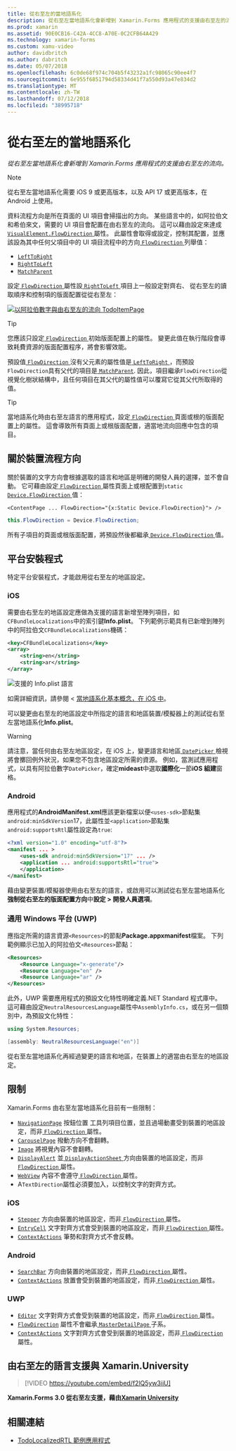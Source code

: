 ```yaml
---
title: 從右至左的當地語系化
description: 從右至左當地語系化會新增到 Xamarin.Forms 應用程式的支援由右至左的流向。
ms.prod: xamarin
ms.assetid: 90E0CB16-C42A-4CC8-A70E-0C2CFB64A429
ms.technology: xamarin-forms
ms.custom: xamu-video
author: davidbritch
ms.author: dabritch
ms.date: 05/07/2018
ms.openlocfilehash: 6c0de68f974c704b5f43232a1fc98065c90ee4f7
ms.sourcegitcommit: 6e955f6851794d58334d41f7a550d93a47e834d2
ms.translationtype: MT
ms.contentlocale: zh-TW
ms.lasthandoff: 07/12/2018
ms.locfileid: "38995718"
---
```

# <a name="right-to-left-localization"></a>從右至左的當地語系化

_從右至左當地語系化會新增到 Xamarin.Forms 應用程式的支援由右至左的流向。_

> [!NOTE]
> 從右至左當地語系化需要 iOS 9 或更高版本，以及 API 17 或更高版本，在 Android 上使用。

資料流程方向是所在頁面的 UI 項目會掃描出的方向。 某些語言中的，如阿拉伯文和希伯來文，需要的 UI 項目會配置在由右至左的流向。 這可以藉由設定來達成[ `VisualElement.FlowDirection` ](xref:Xamarin.Forms.VisualElement.FlowDirection)屬性。 此屬性會取得或設定，控制其配置，並應該設為其中任何父項目中的 UI 項目流程中的方向[ `FlowDirection` ](xref:Xamarin.Forms.FlowDirection)列舉值：

- [`LeftToRight`](xref:Xamarin.Forms.FlowDirection.LeftToRight)
- [`RightToLeft`](xref:Xamarin.Forms.FlowDirection.RightToLeft)
- [`MatchParent`](xref:Xamarin.Forms.FlowDirection.MatchParent)

設定[ `FlowDirection` ](xref:Xamarin.Forms.VisualElement.FlowDirection)屬性設[ `RightToLeft` ](xref:Xamarin.Forms.FlowDirection.RightToLeft)項目上一般設定對齊右、 從右至左的讀取順序和控制項的版面配置從從右至左：

[![以阿拉伯數字與由右至左的流向 TodoItemPage](rtl-images/TodoItemPage-Arabic.png "TodoItemPage 以阿拉伯數字與由右至左的流向")](rtl-images/TodoItemPage-Arabic-Large.png#lightbox "TodoItemPage 以阿拉伯數字與由右至左的流向")

> [!TIP]
> 您應該只設定[ `FlowDirection` ](xref:Xamarin.Forms.VisualElement.FlowDirection)初始版面配置上的屬性。 變更此值在執行階段會導致耗費資源的版面配置程序，將會影響效能。

預設值[ `FlowDirection` ](xref:Xamarin.Forms.VisualElement.FlowDirection)沒有父元素的屬性值是[ `LeftToRight` ](xref:Xamarin.Forms.FlowDirection.LeftToRight)，而預設`FlowDirection`具有父代的項目是[ `MatchParent`](xref:Xamarin.Forms.FlowDirection.MatchParent). 因此，項目繼承`FlowDirection`從視覺化樹狀結構中，且任何項目在其父代的屬性值可以覆寫它從其父代所取得的值。

> [!TIP]
> 當地語系化時由右至左語言的應用程式，設定[ `FlowDirection` ](xref:Xamarin.Forms.VisualElement.FlowDirection)頁面或根的版面配置上的屬性。 這會導致所有頁面上或根版面配置，適當地流向回應中包含的項目。

## <a name="respecting-device-flow-direction"></a>關於裝置流程方向

關於裝置的文字方向會根據選取的語言和地區是明確的開發人員的選擇，並不會自動。 它可藉由設定[ `FlowDirection` ](xref:Xamarin.Forms.VisualElement.FlowDirection)屬性頁面上或根配置到`static` [ `Device.FlowDirection` ](xref:Xamarin.Forms.Device.FlowDirection)值：

```xaml
<ContentPage ... FlowDirection="{x:Static Device.FlowDirection}"> />
```

```csharp
this.FlowDirection = Device.FlowDirection;
```

所有子項目的頁面或根版面配置，將預設然後都繼承[ `Device.FlowDirection` ](xref:Xamarin.Forms.Device.FlowDirection)值。

## <a name="platform-setup"></a>平台安裝程式

特定平台安裝程式，才能啟用從右至左的地區設定。

### <a name="ios"></a>iOS

需要由右至左的地區設定應做為支援的語言新增至陣列項目，如`CFBundleLocalizations`中的索引鍵**Info.plist**。 下列範例示範具有已新增到陣列中的阿拉伯文`CFBundleLocalizations`機碼：

```xml
<key>CFBundleLocalizations</key>
<array>
    <string>en</string>
    <string>ar</string>
</array>
```

![支援的 Info.plist 語言](rtl-images/ios-locales.png "Info.plist 支援的語言")

如需詳細資訊，請參閱 <<c0> [ 當地語系化基本概念，在 iOS 中](https://docs.microsoft.com/en-gb/xamarin/ios/app-fundamentals/localization/#localization-basics-in-ios)。

可以變更由右至左的地區設定中所指定的語言和地區裝置/模擬器上的測試從右至左當地語系化**Info.plist**。

> [!WARNING]
> 請注意，當任何由右至左地區設定，在 iOS 上，變更語言和地區[ `DatePicker` ](xref:Xamarin.Forms.DatePicker)檢視將會擲回例外狀況，如果您不包含地區設定所需的資源。 例如，當測試應用程式，以具有阿拉伯數字`DatePicker`，確定**mideast**中選取**國際化**一節**iOS 組建**窗格。

### <a name="android"></a>Android

應用程式的**AndroidManifest.xml**應該更新檔案以便`<uses-sdk>`節點集`android:minSdkVersion`17，此屬性並`<application>`節點集`android:supportsRtl`屬性設定為`true`:

```xml
<?xml version="1.0" encoding="utf-8"?>
<manifest ... >
    <uses-sdk android:minSdkVersion="17" ... />
    <application ... android:supportsRtl="true">
    </application>
</manifest>
```

藉由變更裝置/模擬器使用由右至左的語言，或啟用可以測試從右至左當地語系化**強制從右至左的版面配置方向**中**設定 > 開發人員選項**。

### <a name="universal-windows-platform-uwp"></a>通用 Windows 平台 (UWP)

應指定所需的語言資源`<Resources>`的節點**Package.appxmanifest**檔案。 下列範例顯示已加入的阿拉伯文`<Resources>`節點：

```xml
<Resources>
    <Resource Language="x-generate"/>
    <Resource Language="en" />
    <Resource Language="ar" />
</Resources>
```

此外，UWP 需要應用程式的預設文化特性明確定義.NET Standard 程式庫中。 這可藉由設定`NeutralResourcesLanguage`屬性中`AssemblyInfo.cs`，或在另一個類別中，為預設文化特性：

```csharp
using System.Resources;

[assembly: NeutralResourcesLanguage("en")]
```

從右至左當地語系化再經過變更的語言和地區，在裝置上的適當由右至左的地區設定。

## <a name="limitations"></a>限制

Xamarin.Forms 由右至左當地語系化目前有一些限制：

- [`NavigationPage`](xref:Xamarin.Forms.NavigationPage) 按鈕位置 工具列項目位置，並且過場動畫受到裝置的地區設定，而非[ `FlowDirection` ](xref:Xamarin.Forms.VisualElement.FlowDirection)屬性。
- [`CarouselPage`](xref:Xamarin.Forms.CarouselPage) 撥動方向不會翻轉。
- [`Image`](xref:Xamarin.Forms.Image) 將視覺內容不會翻轉。
- [`DisplayAlert`](xref:Xamarin.Forms.Page.DisplayAlert(System.String,System.String,System.String)) 並[ `DisplayActionSheet` ](xref:Xamarin.Forms.Page.DisplayActionSheet(System.String,System.String,System.String,System.String[]))方向由裝置的地區設定，而非[ `FlowDirection` ](xref:Xamarin.Forms.VisualElement.FlowDirection)屬性。
- [`WebView`](xref:Xamarin.Forms.WebView) 內容不會遵守[ `FlowDirection` ](xref:Xamarin.Forms.VisualElement.FlowDirection)屬性。
- A`TextDirection`屬性必須要加入，以控制文字的對齊方式。

### <a name="ios"></a>iOS

- [`Stepper`](xref:Xamarin.Forms.Stepper) 方向由裝置的地區設定，而非[ `FlowDirection` ](xref:Xamarin.Forms.VisualElement.FlowDirection)屬性。
- [`EntryCell`](xref:Xamarin.Forms.EntryCell) 文字對齊方式會受到裝置的地區設定，而非[ `FlowDirection` ](xref:Xamarin.Forms.VisualElement.FlowDirection)屬性。
- [`ContextActions`](xref:Xamarin.Forms.Cell.ContextActions) 筆勢和對齊方式不會反轉。

### <a name="android"></a>Android

- [`SearchBar`](xref:Xamarin.Forms.SearchBar) 方向由裝置的地區設定，而非[ `FlowDirection` ](xref:Xamarin.Forms.VisualElement.FlowDirection)屬性。
- [`ContextActions`](xref:Xamarin.Forms.Cell.ContextActions) 放置會受到裝置的地區設定，而非[ `FlowDirection` ](xref:Xamarin.Forms.VisualElement.FlowDirection)屬性。

### <a name="uwp"></a>UWP

- [`Editor`](xref:Xamarin.Forms.Editor) 文字對齊方式會受到裝置的地區設定，而非[ `FlowDirection` ](xref:Xamarin.Forms.VisualElement.FlowDirection)屬性。
- [`FlowDirection`](xref:Xamarin.Forms.VisualElement.FlowDirection) 屬性不會繼承[ `MasterDetailPage` ](xref:Xamarin.Forms.MasterDetailPage)子系。
- [`ContextActions`](xref:Xamarin.Forms.Cell.ContextActions) 文字對齊方式會受到裝置的地區設定，而非[ `FlowDirection` ](xref:Xamarin.Forms.VisualElement.FlowDirection)屬性。

## <a name="right-to-left-language-support-with-xamarinuniversity"></a>由右至左的語言支援與 Xamarin.University

> [!VIDEO https://youtube.com/embed/f2lQ5yw3iiU]

**Xamarin.Forms 3.0 從右至左支援，藉由[Xamarin University](https://university.xamarin.com/)**

## <a name="related-links"></a>相關連結

- [TodoLocalizedRTL 範例應用程式](https://developer.xamarin.com/samples/xamarin-forms/TodoLocalizedRTL/)

